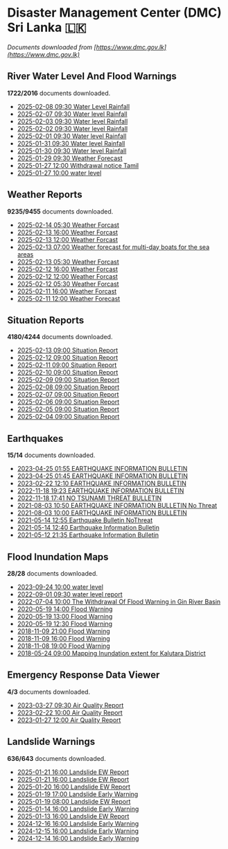 # Disaster Management Center (DMC) Sri Lanka :sri_lanka:

*Documents downloaded from [https://www.dmc.gov.lk](https://www.dmc.gov.lk)*

## River Water Level And Flood Warnings

**1722/2016** documents downloaded.

* [2025-02-08 09:30 Water Level  Rainfall](data/river-water-level-and-flood-warnings/20250208.0930.water-level-rainfall.jpg)
* [2025-02-07 09:30 Water level  Rainfall](data/river-water-level-and-flood-warnings/20250207.0930.water-level-rainfall.jpg)
* [2025-02-03 09:30 Water level  Rainfall](data/river-water-level-and-flood-warnings/20250203.0930.water-level-rainfall.jpg)
* [2025-02-02 09:30 Water level  Rainfall](data/river-water-level-and-flood-warnings/20250202.0930.water-level-rainfall.png)
* [2025-02-01 09:30 Water level  Rainfall](data/river-water-level-and-flood-warnings/20250201.0930.water-level-rainfall.jpg)
* [2025-01-31 09:30 Water level  Rainfall](data/river-water-level-and-flood-warnings/20250131.0930.water-level-rainfall.jpg)
* [2025-01-30 09:30 Water level  Rainfall](data/river-water-level-and-flood-warnings/20250130.0930.water-level-rainfall.jpg)
* [2025-01-29 09:30 Weather Forecast](data/river-water-level-and-flood-warnings/20250129.0930.weather-forecast.jpg)
* [2025-01-27 12:00 Withdrawal notice Tamil](data/river-water-level-and-flood-warnings/20250127.1200.withdrawal-notice-tamil.pdf)
* [2025-01-27 10:00 water level](data/river-water-level-and-flood-warnings/20250127.1000.water-level.jpg)

## Weather Reports

**9235/9455** documents downloaded.

* [2025-02-14 05:30 Weather Forcast](data/weather-reports/20250214.0530.weather-forcast.pdf)
* [2025-02-13 16:00 Weather Forcast](data/weather-reports/20250213.1600.weather-forcast.pdf)
* [2025-02-13 12:00 Weather Forcast](data/weather-reports/20250213.1200.weather-forcast.pdf)
* [2025-02-13 07:00 Weather forecast for multi-day boats for the sea areas](data/weather-reports/20250213.0700.weather-forecast-for-multiday-boats-for-the-sea-areas.pdf)
* [2025-02-13 05:30 Weather Forcast](data/weather-reports/20250213.0530.weather-forcast.pdf)
* [2025-02-12 16:00 Weather Forcast](data/weather-reports/20250212.1600.weather-forcast.pdf)
* [2025-02-12 12:00 Weather Forcast](data/weather-reports/20250212.1200.weather-forcast.pdf)
* [2025-02-12 05:30 Weather Forcast](data/weather-reports/20250212.0530.weather-forcast.pdf)
* [2025-02-11 16:00 Weather Forcast](data/weather-reports/20250211.1600.weather-forcast.pdf)
* [2025-02-11 12:00 Weather Forecast](data/weather-reports/20250211.1200.weather-forecast.pdf)

## Situation Reports

**4180/4244** documents downloaded.

* [2025-02-13 09:00 Situation Report](data/situation-reports/20250213.0900.situation-report.pdf)
* [2025-02-12 09:00 Situation Report](data/situation-reports/20250212.0900.situation-report.pdf)
* [2025-02-11 09:00 Situation Report](data/situation-reports/20250211.0900.situation-report.pdf)
* [2025-02-10 09:00 Situation Report](data/situation-reports/20250210.0900.situation-report.pdf)
* [2025-02-09 09:00 Situation Report](data/situation-reports/20250209.0900.situation-report.pdf)
* [2025-02-08 09:00 Situation Report](data/situation-reports/20250208.0900.situation-report.pdf)
* [2025-02-07 09:00 Situation Report](data/situation-reports/20250207.0900.situation-report.pdf)
* [2025-02-06 09:00 Situation Report](data/situation-reports/20250206.0900.situation-report.pdf)
* [2025-02-05 09:00 Situation Report](data/situation-reports/20250205.0900.situation-report.pdf)
* [2025-02-04 09:00 Situation Report](data/situation-reports/20250204.0900.situation-report.pdf)

## Earthquakes

**15/14** documents downloaded.

* [2023-04-25 01:55 EARTHQUAKE INFORMATION BULLETIN](data/earthquakes/20230425.0155.earthquake-information-bulletin.pdf)
* [2023-04-25 01:45 EARTHQUAKE INFORMATION BULLETIN](data/earthquakes/20230425.0145.earthquake-information-bulletin.pdf)
* [2023-02-22 12:10 EARTHQUAKE INFORMATION BULLETIN](data/earthquakes/20230222.1210.earthquake-information-bulletin.pdf)
* [2022-11-18 19:23 EARTHQUAKE INFORMATION BULLETIN](data/earthquakes/20221118.1923.earthquake-information-bulletin.pdf)
* [2022-11-18 17:41 NO TSUNAMI THREAT BULLETIN](data/earthquakes/20221118.1741.no-tsunami-threat-bulletin.pdf)
* [2021-08-03 10:50 EARTHQUAKE INFORMATION BULLETIN No Threat](data/earthquakes/20210803.1050.earthquake-information-bulletin-no-threat.pdf)
* [2021-08-03 10:00 EARTHQUAKE INFORMATION BULLETIN](data/earthquakes/20210803.1000.earthquake-information-bulletin.pdf)
* [2021-05-14 12:55 Earthquake Bulletin NoThreat](data/earthquakes/20210514.1255.earthquake-bulletin-nothreat.pdf)
* [2021-05-14 12:40 Earthquake Information Bulletin](data/earthquakes/20210514.1240.earthquake-information-bulletin.pdf)
* [2021-05-12 21:35 Earthquake Information Bulletin](data/earthquakes/20210512.2135.earthquake-information-bulletin.pdf)

## Flood Inundation Maps

**28/28** documents downloaded.

* [2023-09-24 10:00 water level](data/flood-inundation-maps/20230924.1000.water-level.pdf)
* [2022-09-01 09:30 water level report](data/flood-inundation-maps/20220901.0930.water-level-report.pdf)
* [2022-07-04 10:00 The Withdrawal Of Flood Warning in Gin River Basin](data/flood-inundation-maps/20220704.1000.the-withdrawal-of-flood-warning-in-gin-river-basin.pdf)
* [2020-05-19 14:00 Flood Warning](data/flood-inundation-maps/20200519.1400.flood-warning.pdf)
* [2020-05-19 13:00 Flood Warning](data/flood-inundation-maps/20200519.1300.flood-warning.pdf)
* [2020-05-19 12:30 Flood Warning](data/flood-inundation-maps/20200519.1230.flood-warning.pdf)
* [2018-11-09 21:00 Flood Warning](data/flood-inundation-maps/20181109.2100.flood-warning.PDF)
* [2018-11-09 16:00 Flood Warning](data/flood-inundation-maps/20181109.1600.flood-warning.PDF)
* [2018-11-08 19:00 Flood Warning](data/flood-inundation-maps/20181108.1900.flood-warning.PDF)
* [2018-05-24 09:00 Mapping Inundation extent for Kalutara District](data/flood-inundation-maps/20180524.0900.mapping-inundation-extent-for-kalutara-district.pdf)

## Emergency Response Data Viewer

**4/3** documents downloaded.

* [2023-03-27 09:30 Air Quality Report](data/emergency-response-data-viewer/20230327.0930.air-quality-report.pdf)
* [2023-02-22 10:00 Air Quality Report](data/emergency-response-data-viewer/20230222.1000.air-quality-report.pdf)
* [2023-01-27 12:00 Air Quality Report](data/emergency-response-data-viewer/20230127.1200.air-quality-report.pdf)

## Landslide Warnings

**636/643** documents downloaded.

* [2025-01-21 16:00 Landslide EW Report](data/landslide-warnings/20250121.1600.landslide-ew-report.pdf)
* [2025-01-21 16:00 Landslide EW Report](data/landslide-warnings/20250121.1600.landslide-ew-report.pdf)
* [2025-01-20 16:00 Landslide EW Report](data/landslide-warnings/20250120.1600.landslide-ew-report.pdf)
* [2025-01-19 17:00 Landslide Early Warning](data/landslide-warnings/20250119.1700.landslide-early-warning.pdf)
* [2025-01-19 08:00 Landslide EW Report](data/landslide-warnings/20250119.0800.landslide-ew-report.pdf)
* [2025-01-14 16:00 Landslide Early Warning](data/landslide-warnings/20250114.1600.landslide-early-warning.pdf)
* [2025-01-13 16:00 Landslide EW Report](data/landslide-warnings/20250113.1600.landslide-ew-report.pdf)
* [2024-12-16 16:00 Landslide Early Warning](data/landslide-warnings/20241216.1600.landslide-early-warning.pdf)
* [2024-12-15 16:00 Landslide Early Warning](data/landslide-warnings/20241215.1600.landslide-early-warning.pdf)
* [2024-12-14 16:00 Landslide Early Warning](data/landslide-warnings/20241214.1600.landslide-early-warning.pdf)
